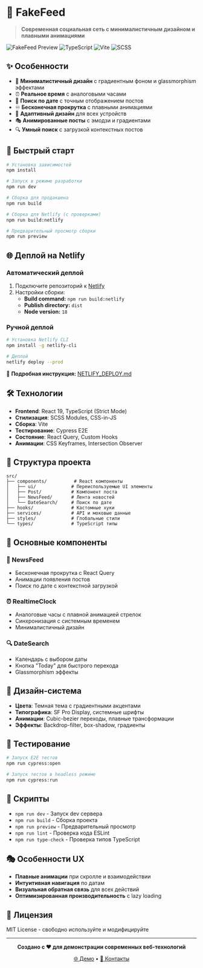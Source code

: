 # 📱 FakeFeed

> **Современная социальная сеть с минималистичным дизайном и плавными анимациями**

![FakeFeed Preview](https://img.shields.io/badge/React-19-blue?style=for-the-badge&logo=react)
![TypeScript](https://img.shields.io/badge/TypeScript-Strict-blue?style=for-the-badge&logo=typescript)
![Vite](https://img.shields.io/badge/Vite-Fast-purple?style=for-the-badge&logo=vite)
![SCSS](https://img.shields.io/badge/SCSS-Modules-pink?style=for-the-badge&logo=sass)

## ✨ Особенности

- 🎨 **Минималистичный дизайн** с градиентным фоном и glassmorphism эффектами
- ⏰ **Реальное время** с аналоговыми часами
- 📅 **Поиск по дате** с точным отображением постов
- ♾️ **Бесконечная прокрутка** с плавными анимациями
- 📱 **Адаптивный дизайн** для всех устройств
- 🎭 **Анимированные посты** с эмодзи и градиентами
- 🔍 **Умный поиск** с загрузкой контекстных постов

## 🚀 Быстрый старт

```bash
# Установка зависимостей
npm install

# Запуск в режиме разработки
npm run dev

# Сборка для продакшена
npm run build

# Сборка для Netlify (с проверками)
npm run build:netlify

# Предварительный просмотр сборки
npm run preview
```

## 🌐 Деплой на Netlify

### Автоматический деплой

1. Подключите репозиторий к [Netlify](https://netlify.com)
2. Настройки сборки:
   - **Build command:** `npm run build:netlify`
   - **Publish directory:** `dist`
   - **Node version:** `18`

### Ручной деплой

```bash
# Установка Netlify CLI
npm install -g netlify-cli

# Деплой
netlify deploy --prod
```

📖 **Подробная инструкция:** [NETLIFY_DEPLOY.md](./NETLIFY_DEPLOY.md)

## 🛠️ Технологии

- **Frontend**: React 19, TypeScript (Strict Mode)
- **Стилизация**: SCSS Modules, CSS-in-JS
- **Сборка**: Vite
- **Тестирование**: Cypress E2E
- **Состояние**: React Query, Custom Hooks
- **Анимации**: CSS Keyframes, Intersection Observer

## 📁 Структура проекта

```
src/
├── components/          # React компоненты
│   ├── ui/             # Переиспользуемые UI элементы
│   ├── Post/           # Компонент поста
│   ├── NewsFeed/       # Лента новостей
│   └── DateSearch/     # Поиск по дате
├── hooks/              # Кастомные хуки
├── services/           # API и моковые данные
├── styles/             # Глобальные стили
└── types/              # TypeScript типы
```

## 🎯 Основные компоненты

### 📱 NewsFeed

- Бесконечная прокрутка с React Query
- Анимации появления постов
- Поиск по дате с контекстной загрузкой

### ⏰ RealtimeClock

- Аналоговые часы с плавной анимацией стрелок
- Синхронизация с системным временем
- Минималистичный дизайн

### 🔍 DateSearch

- Календарь с выбором даты
- Кнопка "Today" для быстрого перехода
- Glassmorphism эффекты

## 🎨 Дизайн-система

- **Цвета**: Темная тема с градиентными акцентами
- **Типографика**: SF Pro Display, системные шрифты
- **Анимации**: Cubic-bezier переходы, плавные трансформации
- **Эффекты**: Backdrop-filter, box-shadow, градиенты

## 🧪 Тестирование

```bash
# Запуск E2E тестов
npm run cypress:open

# Запуск тестов в headless режиме
npm run cypress:run
```

## 📝 Скрипты

- `npm run dev` - Запуск dev сервера
- `npm run build` - Сборка проекта
- `npm run preview` - Предварительный просмотр
- `npm run lint` - Проверка кода ESLint
- `npm run type-check` - Проверка типов TypeScript

## 🎭 Особенности UX

- **Плавные анимации** при скролле и взаимодействии
- **Интуитивная навигация** по датам
- **Визуальная обратная связь** для всех действий
- **Оптимизированная производительность** с lazy loading

## 📄 Лицензия

MIT License - свободно используйте и модифицируйте

---

<div align="center">

**Создано с ❤️ для демонстрации современных веб-технологий**

[🌐 Демо](https://your-demo-url.com) • [📧 Контакты](mailto:your-email@example.com)

</div>
